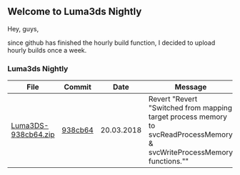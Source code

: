## Welcome to Luma3ds Nightly

Hey, guys,

since github has finished the hourly build function, I decided to upload hourly builds once a week.

### Luma3ds Nightly

File | Commit | Date | Message
------------ | ------------- | ------------- | -------------
[Luma3DS-938cb64.zip](builds/Luma3DS-938cb64.zip) | [938cb64](https://github.com/AuroraWright/Luma3DS/commit/938cb6492f0201a102a873772a1d1db2e270107b) | 20.03.2018 | Revert "Revert "Switched from mapping target process memory to svcReadProcessMemory & svcWriteProcessMemory functions.""
